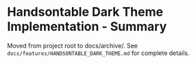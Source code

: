 # Handsontable Dark Theme Implementation - Summary

Moved from project root to docs/archive/. See `docs/features/HANDSONTABLE_DARK_THEME.md` for complete details.
